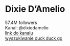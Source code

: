 
Dixie D’Amelio
==============
  
57.4M followers  
Kanal: @dixiedamelio  
[link do kanalu](https://www.tiktok.com/@dixiedamelio?lang=en)  
[wyszukiwanie duck duck go](https://people.com/all-about-the-damelio-family-7971596)